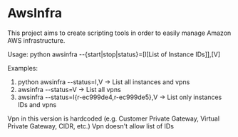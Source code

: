 AwsInfra
========

This project aims to create scripting tools in order to easily manage Amazon AWS infrastructure.

Usage: python awsinfra --{start|stop|status}=[I[List of Instance IDs]],[V]

Examples:
  1. python awsinfra --status=I,V                                            ->  List all instances and vpns
  2. awsinfra --status=V                                                     ->  List all vpns
  3. awsinfra --status=I{r-ec999de4,r-ec999de5},V                            ->  List only instances IDs and vpns

Vpn in this version is hardcoded (e.g. Customer Private Gateway, Virtual Private Gateway, CIDR, etc.)
Vpn doesn't allow list of IDs

